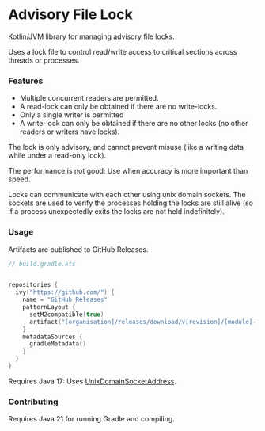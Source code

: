 # Advisory File Lock

Kotlin/JVM library for managing advisory file locks.

Uses a lock file to control read/write access to critical sections across threads or processes.

### Features

- Multiple concurrent readers are permitted.
- A read-lock can only be obtained if there are no write-locks.
- Only a single writer is permitted
- A write-lock can only be obtained if there are no other locks (no other readers or writers have locks).

The lock is only advisory, and cannot prevent misuse (like a writing data while under a read-only lock).

The performance is not good: Use when accuracy is more important than speed.

Locks can communicate with each other using unix domain sockets.
The sockets are used to verify the processes holding the locks are still alive
(so if a process unexpectedly exits the locks are not held indefinitely).

### Usage

Artifacts are published to GitHub Releases.

```kotlin
// build.gradle.kts


repositories {
  ivy("https://github.com/") {
    name = "GitHub Releases"
    patternLayout {
      setM2compatible(true)
      artifact("[organisation]/releases/download/v[revision]/[module]-[revision].[ext]")
    }
    metadataSources {
      gradleMetadata()
    }
  }
}
```

Requires Java 17:
Uses [UnixDomainSocketAddress](https://docs.oracle.com/en/java/javase/17/docs/api/java.base/java/net/UnixDomainSocketAddress.html).

### Contributing

Requires Java 21 for running Gradle and compiling.
